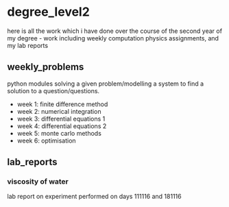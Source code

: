 # degree_level2
here is all the work which i have done over the course of the second year of my degree - work including weekly computation physics assignments, and my lab reports

## weekly_problems
python modules solving a given problem/modelling a system to find a solution to a question/questions.

- week 1: finite difference method
- week 2: numerical integration
- week 3: differential equations 1
- week 4: differential equations 2
- week 5: monte carlo methods
- week 6: optimisation

## lab_reports
### viscosity of water
lab report on experiment performed on days 111116 and 181116 